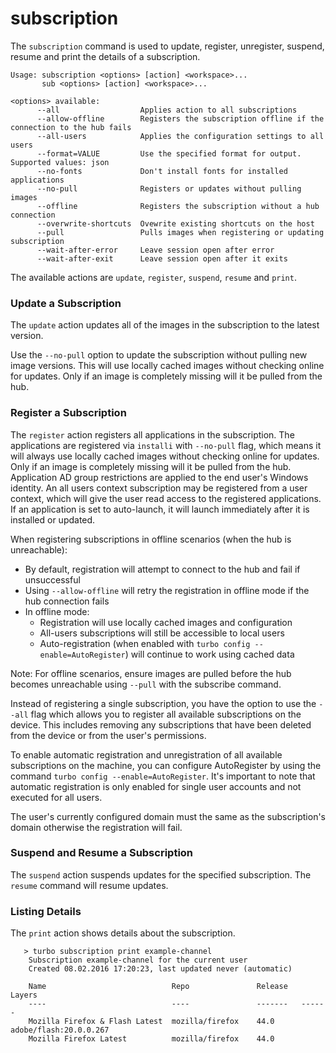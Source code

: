 # subscription

The `subscription` command is used to update, register, unregister, suspend, resume and print the details of a subscription. 

```
Usage: subscription <options> [action] <workspace>...
       sub <options> [action] <workspace>...

<options> available:
      --all                  Applies action to all subscriptions
      --allow-offline        Registers the subscription offline if the connection to the hub fails
      --all-users            Applies the configuration settings to all users
      --format=VALUE         Use the specified format for output. Supported values: json
      --no-fonts             Don't install fonts for installed applications
      --no-pull              Registers or updates without pulling images
      --offline              Registers the subscription without a hub connection
      --overwrite-shortcuts  Ovewrite existing shortcuts on the host
      --pull                 Pulls images when registering or updating subscription
      --wait-after-error     Leave session open after error
      --wait-after-exit      Leave session open after it exits
```

The available actions are `update`, `register`, `suspend`, `resume` and `print`.

### Update a Subscription
The `update` action updates all of the images in the subscription to the latest version.  

Use the `--no-pull` option to update the subscription without pulling new image versions. This will use locally cached images without checking online for updates. Only if an image is completely missing will it be pulled from the hub.

### Register a Subscription
The `register` action registers all applications in the subscription. The applications are registered via `installi` with `--no-pull` flag, which means it will always use locally cached images without checking online for updates. Only if an image is completely missing will it be pulled from the hub. Application AD group restrictions are applied to the end user's Windows identity. An all users context subscription may be registered from a user context, which will give the user read access to the registered applications. If an application is set to auto-launch, it will launch immediately after it is installed or updated.

When registering subscriptions in offline scenarios (when the hub is unreachable):
- By default, registration will attempt to connect to the hub and fail if unsuccessful
- Using `--allow-offline` will retry the registration in offline mode if the hub connection fails
- In offline mode:
  - Registration will use locally cached images and configuration
  - All-users subscriptions will still be accessible to local users
  - Auto-registration (when enabled with `turbo config --enable=AutoRegister`) will continue to work using cached data

Note: For offline scenarios, ensure images are pulled before the hub becomes unreachable using `--pull` with the subscribe command.

Instead of registering a single subscription, you have the option to use the `--all` flag which allows you to register all available subscriptions on the device. This includes removing any subscriptions that have been deleted from the device or from the user's permissions.

To enable automatic registration and unregistration of all available subscriptions on the machine, you can configure AutoRegister by using the command `turbo config --enable=AutoRegister`. It's important to note that automatic registration is only enabled for single user accounts and not executed for all users.

The user's currently configured domain must the same as the subscription's domain otherwise the registration will fail.

### Suspend and Resume a Subscription
The `suspend` action suspends updates for the specified subscription. The `resume` command will resume updates.

### Listing Details
The `print` action shows details about the subscription.

```
   > turbo subscription print example-channel
    Subscription example-channel for the current user
    Created 08.02.2016 17:20:23, last updated never (automatic)

    Name                            Repo               Release   Layers
    ----                            ----               -------   ------
    Mozilla Firefox & Flash Latest  mozilla/firefox    44.0      adobe/flash:20.0.0.267
    Mozilla Firefox Latest          mozilla/firefox    44.0      
```

